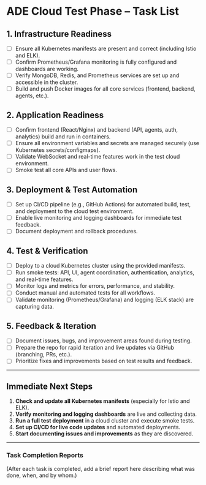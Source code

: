 # ADE Cloud Test Phase – Task List

## 1. Infrastructure Readiness
- [ ] Ensure all Kubernetes manifests are present and correct (including Istio and ELK).
- [ ] Confirm Prometheus/Grafana monitoring is fully configured and dashboards are working.
- [ ] Verify MongoDB, Redis, and Prometheus services are set up and accessible in the cluster.
- [ ] Build and push Docker images for all core services (frontend, backend, agents, etc.).

## 2. Application Readiness
- [ ] Confirm frontend (React/Nginx) and backend (API, agents, auth, analytics) build and run in containers.
- [ ] Ensure all environment variables and secrets are managed securely (use Kubernetes secrets/configmaps).
- [ ] Validate WebSocket and real-time features work in the test cloud environment.
- [ ] Smoke test all core APIs and user flows.

## 3. Deployment & Test Automation
- [ ] Set up CI/CD pipeline (e.g., GitHub Actions) for automated build, test, and deployment to the cloud test environment.
- [ ] Enable live monitoring and logging dashboards for immediate test feedback.
- [ ] Document deployment and rollback procedures.

## 4. Test & Verification
- [ ] Deploy to a cloud Kubernetes cluster using the provided manifests.
- [ ] Run smoke tests: API, UI, agent coordination, authentication, analytics, and real-time features.
- [ ] Monitor logs and metrics for errors, performance, and stability.
- [ ] Conduct manual and automated tests for all workflows.
- [ ] Validate monitoring (Prometheus/Grafana) and logging (ELK stack) are capturing data.

## 5. Feedback & Iteration
- [ ] Document issues, bugs, and improvement areas found during testing.
- [ ] Prepare the repo for rapid iteration and live updates via GitHub (branching, PRs, etc.).
- [ ] Prioritize fixes and improvements based on test results and feedback.

---

## Immediate Next Steps
1. **Check and update all Kubernetes manifests** (especially for Istio and ELK).
2. **Verify monitoring and logging dashboards** are live and collecting data.
3. **Run a full test deployment** in a cloud cluster and execute smoke tests.
4. **Set up CI/CD for live code updates** and automated deployments.
5. **Start documenting issues and improvements** as they are discovered.

---

### Task Completion Reports
(After each task is completed, add a brief report here describing what was done, when, and by whom.)
